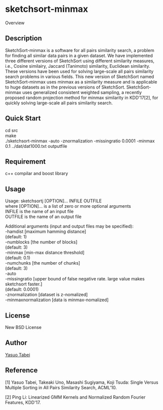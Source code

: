 # sketchsort-minmax

Overview

## Description
SketchSort-minmax is a software for all pairs similarity search, a problem for 
finding all similar data pairs in a given dataset. 
We have implemented three different versions of SketchSort using different similarity measures, i.e., Cosine similairy, Jaccard (Tanimoto) similarity, Euclidean similarity. 
These versions have been used for solving large-scale all pairs similarity search problems in various fields. 
This new version of SketchSort named SketchSort-minmax uses minmax as a similarity measure and is applicable to 
huge datasets as in the previous versions of SketchSort. 
SketchSort-minmax uses generalized consistent weighted sampling, a recently proposed random projection method for minmax similarity in KDD'17[2], 
for quickly solving large-scale all pairs similarity search. 

## Quick Start
cd src  
make  
./sketchsort-minmax -auto -znormalization -missingratio 0.0001 -minmax 0.1 ../dat/dat1000.txt outputfile

## Requirement
c++ compilar and boost library

## Usage
Usage: sketchsortj [OPTION]... INFILE OUTFILE  
       where [OPTION]...  is a list of zero or more optional arguments  
             INFILE       is the name of an input file    
             OUTFILE      is the name of an output file
	     
Additional arguments (input and output files may be specified):  
       -hamdist [maximum hamming distance]  
       (default: 1)  
       -numblocks [the number of blocks]  
       (default: 3)  
       -minmax  [min-max distance threshold]  
       (default: 0.1)  
       -numchunks [the number of chunks]  
       (default: 3)  
       -auto  
       -missingratio [upper bound of false negative rate. large value makes sketchsort faster.]  
       (default: 0.0001)  
       -znormalization [dataset is z-nomalized]  
       -minmaxnormalization [data is minmax-nomalized]  

## License
New BSD License

## Author
[Yasuo Tabei](https://sites.google.com/site/yasuotabei/)

## Reference 
[1] Yasuo Tabei, Takeaki Uno, Masashi Sugiyama, Koji Tsuda: Single Versus Multiple Sorting in All Pairs Similarity Search, ACML'10. 

[2] Ping Li: Linearized GMM Kernels and Normalized Random Fourier Features, KDD'17.




